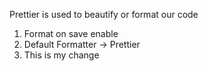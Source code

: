Prettier is used to beautify or format our code

1. Format on save enable
2. Default Formatter -> Prettier
3. This is my change